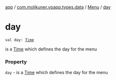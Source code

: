 [app](../../index.md) / [com.molikuner.vpapp.types.data](../index.md) / [Menu](index.md) / [day](./day.md)

# day

`val day: `[`Time`](../../com.molikuner.types/-time/index.md)

is a [Time](../../com.molikuner.types/-time/index.md) which defines the day for the menu

### Property

`day` - is a [Time](../../com.molikuner.types/-time/index.md) which defines the day for the menu